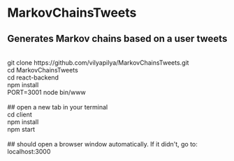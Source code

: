 # MarkovChainsTweets
## Generates Markov chains based on a user tweets
<br />
git clone https://github.com/vilyapilya/MarkovChainsTweets.git
<br />
cd MarkovChainsTweets
<br />
cd react-backend
<br />
npm install 
<br />
PORT=3001 node bin/www
<br />
<br />
## open a new tab in your terminal
<br />
cd client
<br />
npm install 
<br />
npm start
<br />
<br />
## should open a browser window automatically. If it didn't, go to:
<br />
localhost:3000
<br />
